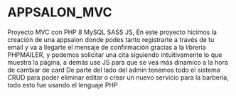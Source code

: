 # APPSALON_MVC
Proyecto MVC con PHP 8 MySQL SASS JS, En este proyecto hicimos la creación de una appsalon donde podes tanto registrarte a través de tu email y va a llegarte el mensaje de confirmación 
gracias a la libreria PHPMAILER, y podemos solicitar una cita siguiendo intuitivamente lo que muestra la página, a demás use JS para que se vea más dinamico a la hora de cambiar de card
De parte del lado del admin tenemos todo el sistema CRUD para poder eliminar editar o crear un nuevo servicio para la barberia, todo esto fue usando el lenguaje PHP 

